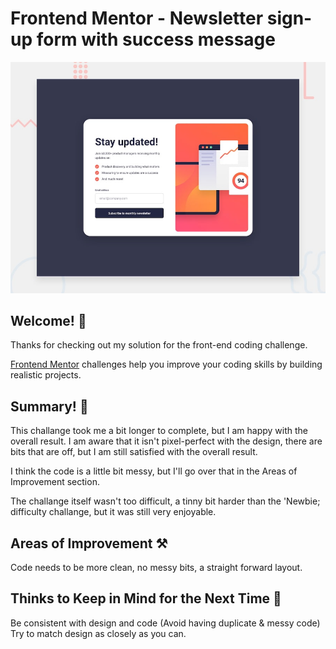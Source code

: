 # Frontend Mentor - Newsletter sign-up form with success message

![Design preview for the Newsletter sign-up form with success message coding challenge](./design/desktop-preview.jpg)

## Welcome! 👋

Thanks for checking out my solution for the front-end coding challenge.

[Frontend Mentor](https://www.frontendmentor.io) challenges help you improve your coding skills by building realistic projects.

## Summary! 📖
This challange took me a bit longer to complete, but I am happy with the overall result.
I am aware that it isn't pixel-perfect with the design, there are bits that are off, but I am still satisfied with the overall result.

I think the code is a little bit messy, but I'll go over that in the Areas of Improvement section.

The challange itself wasn't too difficult, a tinny bit harder than the 'Newbie; difficulty challange, but it was still very enjoyable.

## Areas of Improvement ⚒️
Code needs to be more clean, no messy bits, a straight forward layout.


## Thinks to Keep in Mind for the Next Time 🧠
Be consistent with design and code (Avoid having duplicate & messy code)
Try to match design as closely as you can.


